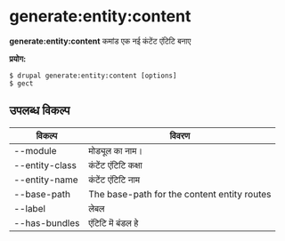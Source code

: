 # generate:entity:content
**generate:entity:content** कमांड एक नई कंटेंट एंटिटि बनाए

**प्रयोग:**
```
$ drupal generate:entity:content [options] 
$ gect  
```

## उपलब्ध विकल्प
विकल्प | विवरण
-------|-------------
--module | मोड्यूल का नाम।
--entity-class | कंटेंट एंटिटि कक्षा
--entity-name | कंटेंट एंटिटि नाम
--base-path | The base-path for the content entity routes
--label | लेबल
--has-bundles | एंटिटि मॆ बंडल हे
